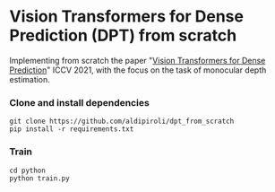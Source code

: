 # Vision Transformers for Dense Prediction (DPT) from scratch
Implementing from scratch the paper "[Vision Transformers for Dense Prediction](https://arxiv.org/abs/2103.13413)" ICCV 2021, with the focus on the task of monocular depth estimation.

### Clone and install dependencies
``` 
git clone https://github.com/aldipiroli/dpt_from_scratch
pip install -r requirements.txt
``` 
### Train 
``` 
cd python 
python train.py
```